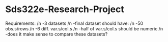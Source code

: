 # Sds322e-Research-Project

Requirements: /n
-3 datasets /n
-final dataset should have: /n
 -50 obs.s/rows /n
 -6 diff. var.s/col.s /n
 -half of var.s/col.s should be numeric /n
 -does it make sense to compare these datasets?
